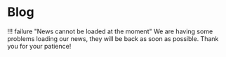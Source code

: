 # Blog

!!! failure "News cannot be loaded at the moment"
    We are having some problems loading our news, they will be back as soon as possible. Thank you for your patience!
